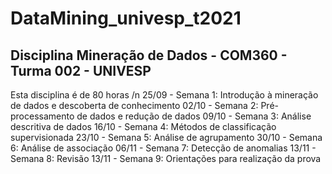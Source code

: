 # DataMining_univesp_t2021
## Disciplina Mineração de Dados - COM360 - Turma 002 - UNIVESP

Esta disciplina é de 80 horas /n
25/09 - Semana 1: Introdução à mineração de dados e descoberta de conhecimento
02/10 - Semana 2: Pré-processamento de dados e redução de dados
09/10 - Semana 3: Análise descritiva de dados
16/10 - Semana 4: Métodos de classificação supervisionada
23/10 - Semana 5: Análise de agrupamento
30/10 - Semana 6: Análise de associação
06/11 - Semana 7: Detecção de anomalias
13/11 - Semana 8: Revisão
13/11 - Semana 9: Orientações para realização da prova 
